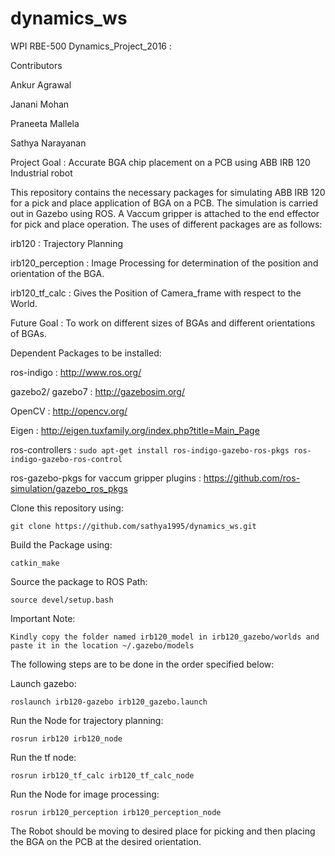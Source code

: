 # dynamics_ws

WPI RBE-500 Dynamics_Project_2016 :

Contributors

Ankur Agrawal

Janani Mohan

Praneeta Mallela

Sathya Narayanan

Project Goal : Accurate BGA chip placement on a PCB using ABB IRB 120 Industrial robot

This repository contains the necessary packages for simulating ABB IRB 120 for a pick and place application of BGA on a PCB. The simulation is carried out in Gazebo using ROS. A Vaccum gripper is attached to the end effector for pick and place operation. The uses of different packages are as follows: 

irb120 : Trajectory Planning

irb120_perception : Image Processing for determination of the position and orientation of the BGA. 

irb120_tf_calc : Gives the Position of Camera_frame with respect to the World.

Future Goal : To work on different sizes of BGAs and different orientations of BGAs.

Dependent Packages to be installed:

ros-indigo : http://www.ros.org/

gazebo2/ gazebo7 : http://gazebosim.org/

OpenCV : http://opencv.org/

Eigen : http://eigen.tuxfamily.org/index.php?title=Main_Page

ros-controllers : ``` sudo apt-get install ros-indigo-gazebo-ros-pkgs ros-indigo-gazebo-ros-control ```
 
ros-gazebo-pkgs for vaccum gripper plugins : https://github.com/ros-simulation/gazebo_ros_pkgs

Clone this repository using: 

``` 
git clone https://github.com/sathya1995/dynamics_ws.git
```

Build the Package using:

```
catkin_make
```

Source the package to ROS Path: 
```
source devel/setup.bash
```

Important Note:

```
Kindly copy the folder named irb120_model in irb120_gazebo/worlds and paste it in the location ~/.gazebo/models
```

The following steps are to be done in the order specified below: 

Launch gazebo: 
```
roslaunch irb120-gazebo irb120_gazebo.launch
```

Run the Node for trajectory planning: 
``` 
rosrun irb120 irb120_node 
```

Run the tf node: 
``` 
rosrun irb120_tf_calc irb120_tf_calc_node 
```

Run the Node for image processing: 
```
rosrun irb120_perception irb120_perception_node 
```

The Robot should be moving to desired place for picking and then placing the BGA on the PCB at the desired orientation. 
